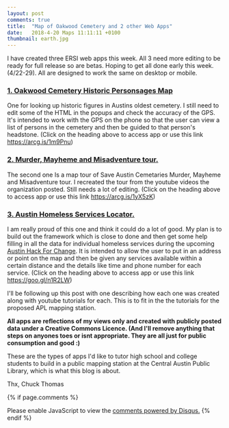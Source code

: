 ```yaml
---
layout: post
comments: true
title:  "Map of Oakwood Cemetery and 2 other Web Apps"
date:   2018-4-20 Maps 11:11:11 +0100
thumbnail: earth.jpg
---
```

I have created three ERSI web apps this week. All 3 need more editing to be ready for full release so are betas. Hoping to get all done early this week. (4/22-29). All are designed to work the same on desktop or mobile.<br>


### [1. Oakwood Cemetery Historic Personsages Map](https://arcg.is/1m9Pnu "Heading link")

One for looking up historic figures in Austins oldest cemetery. I still need to edit some of the HTML in the popups and check the accuracy of the GPS. It's intended to work with the GPS on the phone so that the user can view a list of persons in the cemetery and then be guided to that person's headstone. (Click on the heading above to access app or use this link https://arcg.is/1m9Pnu)

### [2. Murder, Mayheme and Misadventure tour.](https://arcg.is/1yX5zK "Heading link")

The second one Is a map tour of Save Austin Cemetaries Murder, Mayheme and Misadventure tour. I recreated the tour from the youtube videos the organization posted. Still needs a lot of editing. (Click on the heading above to access app or use this link https://arcg.is/1yX5zK)

### [3. Austin Homeless Services Locator.](https://goo.gl/n1R2LW "Heading link")
I am really proud of this one and think it could do a lot of good. My plan is to build out the framework which is close to done and then get some help filling in all the data for individual homeless services during the upcoming [Austin Hack For Change](http://atxhackforchange.org/ "Heading link"). It is intended to allow the user to put in an address or point on the map and then be given any services available within a certain distance and the details like time and phone number for each service. (Click on the heading above to access app or use this link https://goo.gl/n1R2LW)

I'll be following up this post with one describing how each one was created along with youtube tutorials for each. This is to fit in the the tutorials for the proposed APL mapping station.

**All apps are reflections of my views only and created with publicly posted data under a Creative Commons Licence.  (And I'll remove anything that steps on anyones toes or isnt appropriate. They are all just for public consumption and good :)**

These are the types of apps I'd like to tutor high school and college students to build in a public mapping station at the Central Austin Public Library, which is what this blog is about.

Thx, Chuck Thomas

{% if page.comments %} 
<div id="disqus_thread"></div>
<script>

/**
*  RECOMMENDED CONFIGURATION VARIABLES: EDIT AND UNCOMMENT THE SECTION BELOW TO INSERT DYNAMIC VALUES FROM YOUR PLATFORM OR CMS.
*  LEARN WHY DEFINING THESE VARIABLES IS IMPORTANT: https://disqus.com/admin/universalcode/#configuration-variables*/
/*
var disqus_config = function () {
this.page.url = PAGE_URL;  // Replace PAGE_URL with your page's canonical URL variable
this.page.identifier = PAGE_IDENTIFIER; // Replace PAGE_IDENTIFIER with your page's unique identifier variable
};
*/
(function() { // DON'T EDIT BELOW THIS LINE
var d = document, s = d.createElement('script');
s.src = 'https://http-esri4apl-site.disqus.com/embed.js';
s.setAttribute('data-timestamp', +new Date());
(d.head || d.body).appendChild(s);
})();
</script>
<noscript>Please enable JavaScript to view the <a href="https://disqus.com/?ref_noscript">comments powered by Disqus.</a></noscript>
{% endif %}
